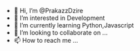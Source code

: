 - 👋 Hi, I’m @PrakazzDzire
- 👀 I’m interested in Development
- 🌱 I’m currently learning Python,Javascript
- 💞️ I’m looking to collaborate on ...
- 📫 How to reach me ...

<!---
PrakazzDzire/PrakazzDzire is a ✨ special ✨ repository because its `README.md` (this file) appears on your GitHub profile.
You can click the Preview link to take a look at your changes.
--->

